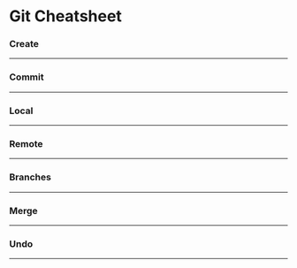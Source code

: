# Git Cheatsheet

### Create
---


### Commit
---



### Local 
---


### Remote
---


### Branches
---



### Merge
---


### Undo
---


